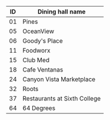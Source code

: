 ID | Dining hall name
--- | ---
01 | Pines
05 | OceanView
06 | Goody's Place
11 | Foodworx
15 | Club Med
18 | Cafe Ventanas
24 | Canyon Vista Marketplace
32 | Roots
37 | Restaurants at Sixth College
64 | 64 Degrees
